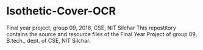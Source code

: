 # Isothetic-Cover-OCR
Final year project, group 09, 2016, CSE, NIT Silchar
This repostitory contains the source and resource files of the Final Year Project of group 09, B.tech., dept. of CSE, NIT Silchar.
